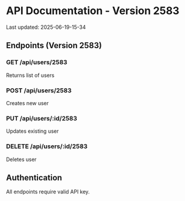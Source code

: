 # API Documentation - Version 2583
Last updated: 2025-06-19-15-34

## Endpoints (Version 2583)

### GET /api/users/2583
Returns list of users

### POST /api/users/2583
Creates new user

### PUT /api/users/:id/2583
Updates existing user

### DELETE /api/users/:id/2583
Deletes user

## Authentication
All endpoints require valid API key.
